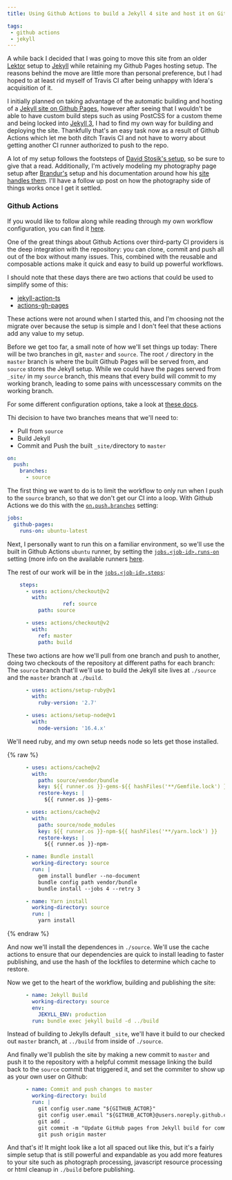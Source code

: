 ```yaml
---
title: Using Github Actions to build a Jekyll 4 site and host it on Github Pages

tags:
 - github actions
 - jekyll
---
```


A while back I decided that I was going to move this site from an older [Lektor](https://www.getlektor.com/) setup to [Jekyll](https://jekyllrb.com/) while retaining my Github Pages hosting setup. The reasons behind the move are little more than personal preference, but I had hoped to at least rid myself of Travis CI after being unhappy with Idera's acquisition of it.

I initially planned on taking advantage of the automatic building and hosting of a [Jekyll site on Github Pages](https://docs.github.com/en/free-pro-team@latest/github/working-with-github-pages/setting-up-a-github-pages-site-with-jekyll), however after seeing that I wouldn't be able to have custom build steps such as using PostCSS for a custom theme and being locked into [Jekyll 3](https://pages.github.com/versions/), I had to find my own way for building and deploying the site. Thankfully that's an easy task now as a result of Github Actions which let me both ditch Travis CI and not have to worry about getting another CI runner authorized to push to the repo.

A lot of my setup follows the footsteps of [David Stosik's setup](https://davidstosik.github.io/2020/05/31/static-blog-jekyll-410-github-pages-actions.html), so be sure to give that a read. Additionally, I'm actively modeling my photography page setup after [Brandur's](https://brandur.org/photos) setup and his documentation around how his [site handles them](https://github.com/brandur/sorg/blob/81eb0a6bdfa891156c7124984306488093cdc6f7/docs/photographs.md). I'll have a follow up post on how the photography side of things works once I get it settled.

### Github Actions

If you would like to follow along while reading through my own workflow configuration, you can find it [here](https://github.com/JoshAshby/joshashby.github.io/blob/source/.github/workflows/github-pages.yml).

One of the great things about Github Actions over third-party CI providers is the deep integration with the repository: you can clone, commit and push all out of the box without many issues. This, combined with the reusable and composable actions make it quick and easy to build up powerful workflows.

I should note that these days there are two actions that could be used to simplify some of this:

- [jekyll-action-ts](https://github.com/limjh16/jekyll-action-ts)
- [actions-gh-pages](https://github.com/peaceiris/actions-gh-pages)

These actions were not around when I started this, and I'm choosing not the migrate over because the setup is simple and I don't feel that these actions add any value to my setup.

Before we get too far, a small note of how we'll set things up today: There will be two branches in git, `master` and `source`. The root `/` directory in the `master` branch is where the built Github Pages will be served from, and `source` stores the Jekyll setup. While we could have the pages served from `_site/` in my `source` branch, this means that every build will commit to my working branch, leading to some pains with uncesscessary commits on the working branch.

For some different configuration options, take a look at [these docs](https://docs.github.com/en/free-pro-team@latest/github/working-with-github-pages/configuring-a-publishing-source-for-your-github-pages-site).

Thi decision to have two branches means that we'll need to:
- Pull from `source`
- Build Jekyll
-  Commit and Push the built `_site/`directory to `master`

```yaml
on:
  push:
    branches:
      - source
```

The first thing we want to do is to limit the workflow to only run when I push to the `source` branch, so that we don't get our CI into a loop. With Github Actions we do this with the [`on.push.branches`](https://docs.github.com/en/actions/reference/workflow-syntax-for-github-actions#onpushpull_requestbranchestags) setting:

```yaml
jobs:
  github-pages:
    runs-on: ubuntu-latest
```

Next, I personally want to run this on a familiar environment, so we'll use the built in Github Actions `ubuntu` runner, by setting the [`jobs.<job-id>.runs-on`](https://docs.github.com/en/actions/reference/workflow-syntax-for-github-actions#jobsjob_idruns-on) setting (more info on the available runners [here](https://docs.github.com/en/free-pro-team@latest/actions/reference/workflow-syntax-for-github-actions#jobsjob_idruns-on).

The rest of our work will be in the [`jobs.<job-id>.steps`](https://docs.github.com/en/actions/reference/workflow-syntax-for-github-actions#jobsjob_idsteps):

```yaml
    steps:
      - uses: actions/checkout@v2
        with:
				  ref: source
          path: source

      - uses: actions/checkout@v2
        with:
          ref: master
          path: build
```

These two actions are how we'll pull from one branch and push to another, doing two checkouts of the repository at different paths for each branch: The `source` branch that'll we'll use to build the Jekyll site lives at `./source` and the `master` branch at `./build`.

```yaml
      - uses: actions/setup-ruby@v1
        with:
          ruby-version: '2.7'

      - uses: actions/setup-node@v1
        with:
          node-version: '16.4.x'
```

We'll need ruby, and my own setup needs node so lets get those installed.

{% raw %}
```yaml
      - uses: actions/cache@v2
        with:
          path: source/vendor/bundle
          key: ${{ runner.os }}-gems-${{ hashFiles('**/Gemfile.lock') }}
          restore-keys: |
            ${{ runner.os }}-gems-

      - uses: actions/cache@v2
        with:
          path: source/node_modules
          key: ${{ runner.os }}-npm-${{ hashFiles('**/yarn.lock') }}
          restore-keys: |
            ${{ runner.os }}-npm-

      - name: Bundle install
        working-directory: source
        run: |
          gem install bundler --no-document
          bundle config path vendor/bundle
          bundle install --jobs 4 --retry 3

      - name: Yarn install
        working-directory: source
        run: |
          yarn install
```
{% endraw %}

And now we'll install the dependences in `./source`. We'll use the cache actions to ensure that our dependencies are quick to install leading to faster publishing, and use the hash of the lockfiles to determine which cache to restore.

Now we get to the heart of the workflow, building and publishing the site:

```yaml
      - name: Jekyll Build
        working-directory: source
        env:
          JEKYLL_ENV: production
        run: bundle exec jekyll build -d ../build
```

Instead of building to Jekylls default `_site`, we'll have it build to our checked out `master` branch, at `../build` from inside of `./source`.

And finally we'll publish the site by making a new commit to `master` and push it to the repository with a helpful commit message linking the build back to the `source` commit that triggered it, and set the commiter to show up as your own user on Github:

```yaml
      - name: Commit and push changes to master
        working-directory: build
        run: |
          git config user.name "${GITHUB_ACTOR}"
          git config user.email "${GITHUB_ACTOR}@users.noreply.github.com"
          git add .
          git commit -m "Update GitHub pages from Jekyll build for commit ${GITHUB_SHA}"
          git push origin master
```

And that's it! It might look like a lot all spaced out like this, but it's a fairly simple setup that is still powerful and expandable as you add more features to your site such as photograph processing, javascript resource processing or html cleanup in `./build` before publishing.
